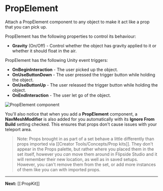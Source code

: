 # PropElement

Attach a PropElement component to any object to make it act like a prop that you can pick up.

PropElement has the following properties to control its behaviour:

* **Gravity** (On/Off) - Control whether the object has gravity applied to it or whether it should float in the air.

PropElement has the following Unity event triggers:

* **OnBeginInteraction** - The user picked up the object.
* **OnUseButtonDown** - The user pressed the trigger button while holding the object.
* **OnUseButtonUp** - The user released the trigger button while holding the object.
* **OnEndInteraction** - The user let go of the object.

![PropElement component](https://www.flipsidexr.com/files/docs/screenshots/prop-elements.png)

You'll also notice that when you add a **PropElement** component, a **NavMeshModifier** is also
added for you automatically with its **Ignore From Build** setting checked. This ensures that props
don't cause issues with your teleport area.

> Note: Props brought in as part of a set behave a little differently than props imported via
> [[Creator Tools/Concepts/Prop kits]]. They don't appear in the Props palette, but rather where
> you placed them in the set itself, however you _can_ move them around in Flipside Studio and it
> will remember their new location, as well as in saved setups. However, you can't remove them from
> the set, or add more instances of them like you can with imported props.

---

**Next:** [[:PropKit]]
